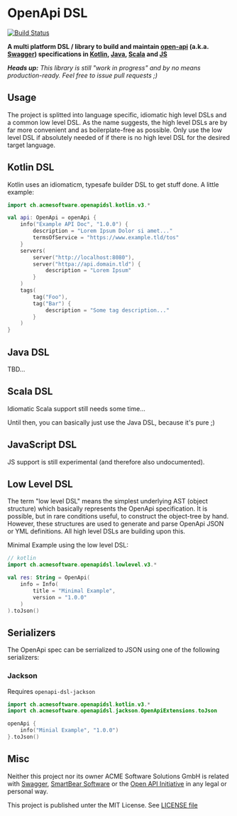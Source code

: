 OpenApi DSL
===========

[![Build Status](https://travis-ci.org/acme-software/openapi-dsl.svg?branch=master)](https://travis-ci.org/acme-software/openapi-dsl)

**A multi platform DSL / library to build and maintain [open-api](https://www.openapis.org/) (a.k.a. 
[Swagger](https://swagger.io/)) specifications in [Kotlin](#kotlin-dsl), [Java](#java-dsl), [Scala](#scala-dsl) and 
[JS](#javascript-dsl)**

***Heads up:** This library is still "work in progress" and by no means production-ready. Feel free to issue pull 
requests ;)*

Usage
-----

The project is splitted into language specific, idiomatic high level DSLs and a common low level DSL. As the name 
suggests, the high level DSLs are by far more convenient and as boilerplate-free as possible. Only use the low level DSL 
if absolutely needed of if there is no high level DSL for the desired target language.

Kotlin DSL
----------

Kotlin uses an idiomaticm, typesafe builder DSL to get stuff done. A little example:

```kotlin
import ch.acmesoftware.openapidsl.kotlin.v3.*

val api: OpenApi = openApi {
    info("Example API Doc", "1.0.0") {
        description = "Lorem Ipsum Dolor si amet..."
        termsOfService = "https://www.example.tld/tos"
    }
    servers(
        server("http://localhost:8080"),
        server("httpa://api.domain.tld") {
            description = "Lorem Ipsum"
        }
    )
    tags(
        tag("Foo"),
        tag("Bar") {
            description = "Some tag description..."
        }
    )
}

```

Java DSL
--------

TBD...

Scala DSL
---------

Idiomatic Scala support still needs some time...

Until then, you can basically just use the Java DSL, because it's pure ;)

JavaScript DSL
--------------

JS support is still experimental (and therefore also undocumented).

Low Level DSL
-------------

The term "low level DSL" means the simplest underlying AST (object structure) which basically represents the OpenApi 
specification. It is possible, but in rare conditions useful, to construct the object-tree by hand. However, these 
structures are used to generate and parse OpenApi JSON or YML definitions. All high level DSLs are building upon this.

Minimal Example using the low level DSL:

```kotlin
// kotlin
import ch.acmesoftware.openapidsl.lowlevel.v3.*

val res: String = OpenApi(
    info = Info(
        title = "Minimal Example",
        version = "1.0.0"
    )
).toJson()
```

Serializers
-----------

The OpenApi spec can be serrialized to JSON using one of the following serializers:

### Jackson

Requires `openapi-dsl-jackson`

```kotlin
import ch.acmesoftware.openapidsl.kotlin.v3.*
import ch.acmesoftware.openapidsl.jackson.OpenApiExtensions.toJson

openApi {
    info("Minial Example", "1.0.0")
}.toJson()
```

Misc
----

Neither this project nor its owner ACME Software Solutions GmbH is related with [Swagger](https://swagger.io/), 
[SmartBear Software](https://smartbear.com/) or the [Open API Initiative](https://www.openapis.org/) in any legal or 
personal way.

This project is published unter the MIT License. See [LICENSE file](LICENSE.txt)